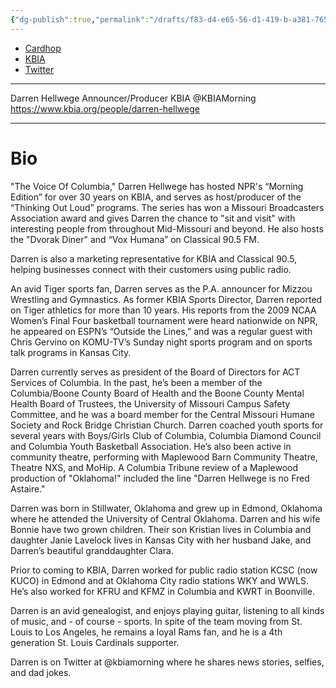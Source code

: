 ```yaml
---
{"dg-publish":true,"permalink":"/drafts/f83-d4-e65-56-d1-419-b-a381-76561-bf-95-d53-2/","dgHomeLink":true,"dgPassFrontmatter":false}
---
```



- [Cardhop](x-cardhop://show?id=contact:62B5DA72-9422-404B-BF09-31D99A411B2A&contact=Darren%20Hellwege)
- [KBIA](https://www.kbia.org/people/darren-hellwege)
- [Twitter](https://twitter.com/KBIAMorning)

---
Darren Hellwege
Announcer/Producer
KBIA
@KBIAMorning
https://www.kbia.org/people/darren-hellwege

---

# Bio

"The Voice Of Columbia," Darren Hellwege has hosted NPR's “Morning Edition” for over 30 years on KBIA, and serves as host/producer of the “Thinking Out Loud” programs. The series has won a Missouri Broadcasters Association award and gives Darren the chance to "sit and visit" with interesting people from throughout Mid-Missouri and beyond. He also hosts the "Dvorak Diner" and “Vox Humana” on Classical 90.5 FM.

Darren is also a marketing representative for KBIA and Classical 90.5, helping businesses connect with their customers using public radio.

An avid Tiger sports fan, Darren serves as the P.A. announcer for Mizzou Wrestling and Gymnastics. As former KBIA Sports Director, Darren reported on Tiger athletics for more than 10 years. His reports from the 2009 NCAA Women’s Final Four basketball tournament were heard nationwide on NPR, he appeared on ESPN’s “Outside the Lines,” and was a regular guest with Chris Gervino on KOMU-TV’s Sunday night sports program and on sports talk programs in Kansas City.

Darren currently serves as president of the Board of Directors for ACT Services of Columbia. In the past, he’s been a member of the Columbia/Boone County Board of Health and the Boone County Mental Health Board of Trustees, the University of Missouri Campus Safety Committee, and he was a board member for the Central Missouri Humane Society and Rock Bridge Christian Church. Darren coached youth sports for several years with Boys/Girls Club of Columbia, Columbia Diamond Council and Columbia Youth Basketball Association. He’s also been active in community theatre, performing with Maplewood Barn Community Theatre, Theatre NXS, and MoHip. A Columbia Tribune review of a Maplewood production of "Oklahoma!" included the line "Darren Hellwege is no Fred Astaire."

Darren was born in Stillwater, Oklahoma and grew up in Edmond, Oklahoma where he attended the University of Central Oklahoma. Darren and his wife Bonnie have two grown children. Their son Kristian lives in Columbia and daughter Janie Lavelock lives in Kansas City with her husband Jake, and Darren’s beautiful granddaughter Clara.

Prior to coming to KBIA, Darren worked for public radio station KCSC (now KUCO) in Edmond and at Oklahoma City radio stations WKY and WWLS. He’s also worked for KFRU and KFMZ in Columbia and KWRT in Boonville.

Darren is an avid genealogist, and enjoys playing guitar, listening to all kinds of music, and - of course - sports. In spite of the team moving from St. Louis to Los Angeles, he remains a loyal Rams fan, and he is a 4th generation St. Louis Cardinals supporter.

Darren is on Twitter at @kbiamorning where he shares news stories, selfies, and dad jokes.